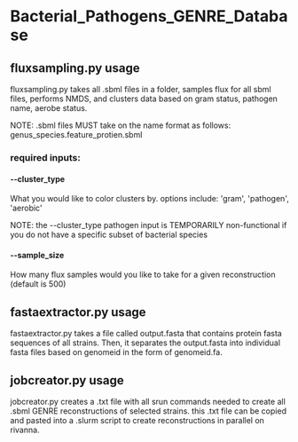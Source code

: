 # Bacterial_Pathogens_GENRE_Database

## fluxsampling.py usage

fluxsampling.py takes all .sbml files in a folder, samples flux for all sbml files, performs NMDS, and clusters data based on gram status, pathogen name, aerobe status.

NOTE: .sbml files MUST take on the name format as follows: genus_species.feature_protien.sbml


### required inputs:

#### --cluster_type
What you would like to color clusters by. options include: 'gram', 'pathogen', 'aerobic'

NOTE: the --cluster_type pathogen input is TEMPORARILY non-functional if you do not have a specific subset of bacterial species

#### --sample_size
How many flux samples would you like to take for a given reconstruction (default is 500)

## fastaextractor.py usage

fastaextractor.py takes a file called output.fasta that contains protein fasta sequences of all strains. Then, it separates the output.fasta into individual fasta files based on genomeid in the form of genomeid.fa. 

## jobcreator.py usage

jobcreator.py creates a .txt file with all srun commands needed to create all .sbml GENRE reconstructions of selected strains. this .txt file can be copied and pasted into a .slurm script to create reconstructions in parallel on rivanna. 


